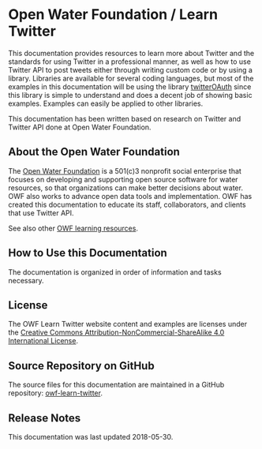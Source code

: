 # Open Water Foundation / Learn Twitter #

This documentation provides resources to learn more about Twitter and the standards for using Twitter in a professional manner, as well as how to use Twitter API to post tweets either through writing custom code or by using a library. Libraries are available for several coding languages, but most of the examples in this documentation will be using the library [twitterOAuth](https://github.com/abraham/twitteroauth) since this library is simple to understand and does a decent job of showing basic examples. Examples can easily be applied to other libraries.

This documentation has been written based on research on Twitter and Twitter API done at Open Water Foundation.

## About the Open Water Foundation ##

The [Open Water Foundation](http://openwaterfoundation.org) is a 501(c)3 nonprofit social enterprise that focuses
on developing and supporting open source software for water resources, so that organizations can make better decisions about water.
OWF also works to advance open data tools and implementation.
OWF has created this documentation to educate its staff, collaborators, and clients that use Twitter API.

See also other [OWF learning resources](http://learn.openwaterfoundation.org).

## How to Use this Documentation ##

The documentation is organized in order of information and tasks necessary.

## License ##

The OWF Learn Twitter website content and examples are licenses under the
[Creative Commons Attribution-NonCommercial-ShareAlike 4.0 International License](https://creativecommons.org/licenses/by-nc-sa/4.0).

## Source Repository on GitHub ##

The source files for this documentation are maintained in a GitHub repository:  [owf-learn-twitter](https://github.com/OpenWaterFoundation/owf-learn-twitter).

## Release Notes ##

This documentation was last updated 2018-05-30.
